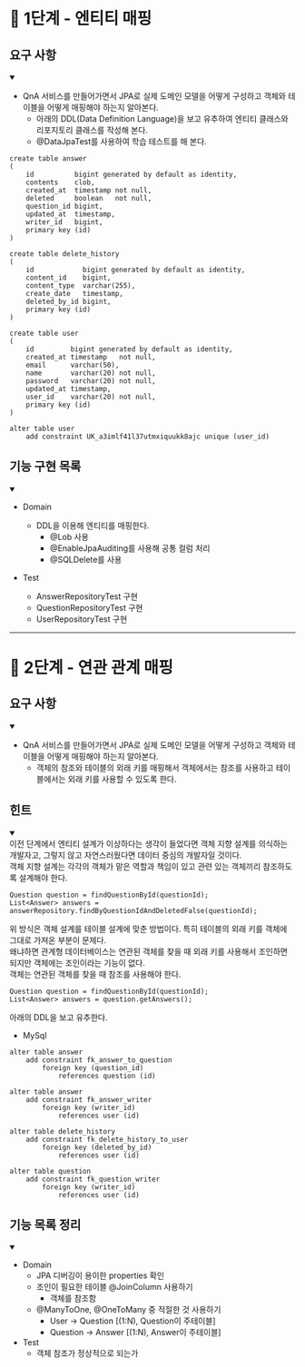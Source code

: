 # 🚀 1단계 - 엔티티 매핑

## 요구 사항
<details open>
<summary> </summary>

* QnA 서비스를 만들어가면서 JPA로 실제 도메인 모델을 어떻게 구성하고 객체와 테이블을 어떻게 매핑해야 하는지 알아본다.
  * 아래의 DDL(Data Definition Language)을 보고 유추하여 엔티티 클래스와 리포지토리 클래스를 작성해 본다.
  * @DataJpaTest를 사용하여 학습 테스트를 해 본다.

```
create table answer
(
    id          bigint generated by default as identity,
    contents    clob,
    created_at  timestamp not null,
    deleted     boolean   not null,
    question_id bigint,
    updated_at  timestamp,
    writer_id   bigint,
    primary key (id)
)
```

```
create table delete_history
(
    id            bigint generated by default as identity,
    content_id    bigint,
    content_type  varchar(255),
    create_date   timestamp,
    deleted_by_id bigint,
    primary key (id)
)
```

```
create table user
(
    id         bigint generated by default as identity,
    created_at timestamp   not null,
    email      varchar(50),
    name       varchar(20) not null,
    password   varchar(20) not null,
    updated_at timestamp,
    user_id    varchar(20) not null,
    primary key (id)
)

alter table user
    add constraint UK_a3imlf41l37utmxiquukk8ajc unique (user_id)

```
</details>

## 기능 구현 목록
<details open>
<summary> </summary>

* Domain
  * DDL을 이용해 엔티티를 매핑한다.
    * @Lob 사용
    * @EnableJpaAuditing를 사용해 공통 컬럼 처리
    * @SQLDelete를 사용

* Test
  * AnswerRepositoryTest 구현
  * QuestionRepositoryTest 구현
  * UserRepositoryTest 구현

</details>

***
# 🚀 2단계 - 연관 관계 매핑

## 요구 사항
<details open>
<summary> </summary>

* QnA 서비스를 만들어가면서 JPA로 실제 도메인 모델을 어떻게 구성하고 객체와 테이블을 어떻게 매핑해야 하는지 알아본다.
  * 객체의 참조와 테이블의 외래 키를 매핑해서 객체에서는 참조를 사용하고 테이블에서는 외래 키를 사용할 수 있도록 한다.
</details>

## 힌트
<details open>
<summary> </summary>
이전 단계에서 엔티티 설계가 이상하다는 생각이 들었다면 객체 지향 설계를 의식하는 개발자고, 그렇지 않고 자연스러웠다면 데이터 중심의 개발자일 것이다. <br>
객체 지향 설계는 각각의 객체가 맡은 역할과 책임이 있고 관련 있는 객체끼리 참조하도록 설계해야 한다.

```
Question question = findQuestionById(questionId);
List<Answer> answers = answerRepository.findByQuestionIdAndDeletedFalse(questionId);
```
위 방식은 객체 설계를 테이블 설계에 맞춘 방법이다. 특히 테이블의 외래 키를 객체에 그대로 가져온 부분이 문제다. <br>
왜냐하면 관계형 데이터베이스는 연관된 객체를 찾을 때 외래 키를 사용해서 조인하면 되지만 객체에는 조인이라는 기능이 없다. <br>
객체는 연관된 객체를 찾을 때 참조를 사용해야 한다.

```
Question question = findQuestionById(questionId);
List<Answer> answers = question.getAnswers();
```

아래의 DDL을 보고 유추한다.
* MySql
```
alter table answer
    add constraint fk_answer_to_question
        foreign key (question_id)
            references question (id)

alter table answer
    add constraint fk_answer_writer
        foreign key (writer_id)
            references user (id)

alter table delete_history
    add constraint fk_delete_history_to_user
        foreign key (deleted_by_id)
            references user (id)

alter table question
    add constraint fk_question_writer
        foreign key (writer_id)
            references user (id)
```
</details>

## 기능 목록 정리
<details open>
<summary> </summary>

* Domain
  * JPA 디버깅이 용이한 properties 확인
  * 조인이 필요한 테이블 @JoinColumn 사용하기
    * 객체를 참조함                        
  * @ManyToOne, @OneToMany 중 적절한 것 사용하기
    * User -> Question [(1:N), Question이 주테이블]
    * Question -> Answer [(1:N), Answer이 주테이블]
* Test
  * 객체 참조가 정상적으로 되는가

</details>
